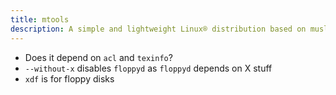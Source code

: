 ```yaml
---
title: mtools
description: A simple and lightweight Linux® distribution based on musl libc and toybox
---
```


- Does it depend on `acl` and `texinfo`?
- `--without-x` disables `floppyd` as `floppyd` depends on X stuff
- `xdf` is for floppy disks
